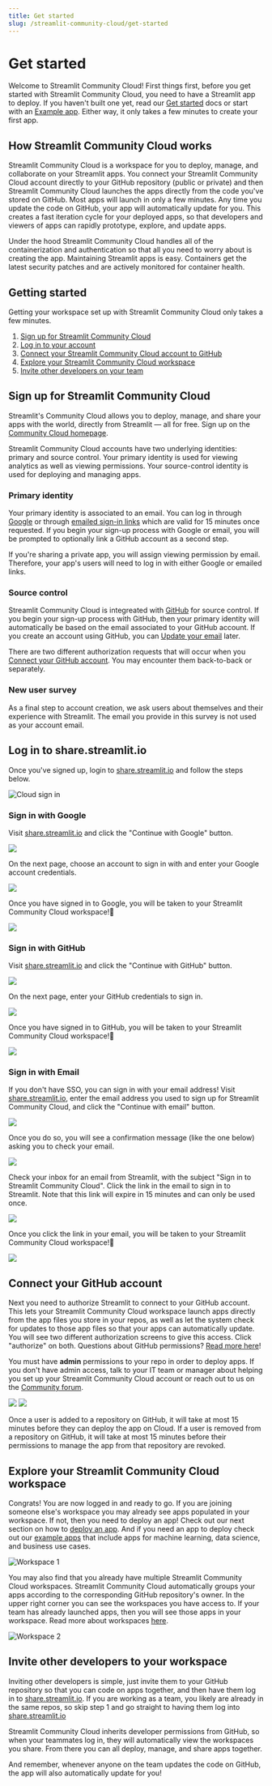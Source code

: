 ```yaml
---
title: Get started
slug: /streamlit-community-cloud/get-started
---
```


# Get started

Welcome to Streamlit Community Cloud! First things first, before you get started with Streamlit Community Cloud, you need to have a Streamlit app to deploy. If you haven't built one yet, read our [Get started](/library/get-started) docs or start with an [Example app](https://streamlit-cloud-example-apps-streamlit-app-sw3u0r.streamlit.app/). Either way, it only takes a few minutes to create your first app.

## How Streamlit Community Cloud works

Streamlit Community Cloud is a workspace for you to deploy, manage, and collaborate on your Streamlit apps. You connect your Streamlit Community Cloud account directly to your GitHub repository (public or private) and then Streamlit Community Cloud launches the apps directly from the code you've stored on GitHub. Most apps will launch in only a few minutes. Any time you update the code on GitHub, your app will automatically update for you. This creates a fast iteration cycle for your deployed apps, so that developers and viewers of apps can rapidly prototype, explore, and update apps.

Under the hood Streamlit Community Cloud handles all of the containerization and authentication so that all you need to worry about is creating the app. Maintaining Streamlit apps is easy. Containers get the latest security patches and are actively monitored for container health.

## Getting started

Getting your workspace set up with Streamlit Community Cloud only takes a few minutes.

1. [Sign up for Streamlit Community Cloud](#sign-up-for-streamlit-community-cloud)
2. [Log in to your account](#log-in-to-sharestreamlitio)
3. [Connect your Streamlit Community Cloud account to GitHub](#connect-your-github-account)
4. [Explore your Streamlit Community Cloud workspace](#explore-your-streamlit-community-cloud-workspace)
5. [Invite other developers on your team](#invite-other-developers-to-your-workspace)

## Sign up for Streamlit Community Cloud

Streamlit's Community Cloud allows you to deploy, manage, and share your apps with the world, directly from Streamlit — all for free. Sign up on the [Community Cloud homepage](https://streamlit.io/cloud).

Streamlit Community Cloud accounts have two underlying identities: primary and source control. Your primary identity is used for viewing analytics as well as viewing permissions. Your source-control identity is used for deploying and managing apps.

### Primary identity

Your primary identity is associated to an email. You can log in through [Google](#sign-in-with-google) or through [emailed sign-in links](#sign-in-with-email) which are valid for 15 minutes once requested. If you begin your sign-up process with Google or email, you will be prompted to optionally link a GitHub account as a second step.

If you're sharing a private app, you will assign viewing permission by email. Therefore, your app's users will need to log in with either Google or emailed links.

### Source control

Streamlit Community Cloud is integreated with [GitHub](#sign-in-with-github) for source control. If you begin your sign-up process with GitHub, then your primary identity will automatically be based on the email associated to your GitHub account. If you create an account using GitHub, you can [Update your email](/streamlit-community-cloud/manage-your-account/update-your-email) later.

There are two different authorization requests that will occur when you [Connect your GitHub account](http://localhost:3000/streamlit-community-cloud/get-started#connect-your-github-account). You may encounter them back-to-back or separately.

### New user survey

As a final step to account creation, we ask users about themselves and their experience with Streamlit. The email you provide in this survey is not used as your account email.

## Log in to share.streamlit.io

Once you've signed up, login to [share.streamlit.io](https://share.streamlit.io) and follow the steps below.

<div style={{ maxWidth: '50%', marginBottom: '-2em', marginLeft: '10em' }}>
    <Image alt="Cloud sign in" src="/images/streamlit-community-cloud/cloud-sign-in.png" clean />
</div>

<!-- <Note>

Streamlit Community Cloud offers support for all other single sign-on (SSO) providers, but you will need to be on an [Enterprise plan](https://forms.streamlit.io/cloud-sign-up) to connect SSO.

</Note> -->

### Sign in with Google

Visit [share.streamlit.io](https://share.streamlit.io) and click the "Continue with Google" button.

<Image caption="Step 1: Click the 'Continue with Google' button" src="/images/streamlit-community-cloud/google-signin-1.png" />

On the next page, choose an account to sign in with and enter your Google account credentials.

<Image caption="Step 2: Enter your Google account credentials" src="/images/streamlit-community-cloud/google-signin-2.png" />

Once you have signed in to Google, you will be taken to your Streamlit Community Cloud workspace!🎈

<Image caption="Your Streamlit Community Cloud workspace" src="/images/streamlit-community-cloud/app-workspace.png" />

### Sign in with GitHub

Visit [share.streamlit.io](https://share.streamlit.io) and click the "Continue with GitHub" button.

<Image caption="Step 1: Click the 'Continue with GitHub' button" src="/images/streamlit-community-cloud/github-signin-1.png" />

On the next page, enter your GitHub credentials to sign in.

<Image caption="Step 2: Enter your GitHub account credentials" src="/images/streamlit-community-cloud/github-signin-2.png" />

Once you have signed in to GitHub, you will be taken to your Streamlit Community Cloud workspace!🎈

<Image caption="Your Streamlit Community Cloud workspace" src="/images/streamlit-community-cloud/app-workspace.png" />

### Sign in with Email

If you don't have SSO, you can sign in with your email address! Visit [share.streamlit.io](https://share.streamlit.io), enter the email address you used to sign up for Streamlit Community Cloud, and click the "Continue with email" button.

<Image caption="Step 1: Enter your email address and click 'Continue with email'" src="/images/streamlit-community-cloud/email-signin-1.png" />

Once you do so, you will see a confirmation message (like the one below) asking you to check your email.

<Image caption="Step 2: Check your inbox for an email from Streamlit" src="/images/streamlit-community-cloud/email-signin-2.png" />

Check your inbox for an email from Streamlit, with the subject "Sign in to Streamlit Community Cloud". Click the link in the email to sign in to Streamlit. Note that this link will expire in 15 minutes and can only be used once.

<Image caption="Step 3: Click the link in the email to sign in to Streamlit" src="/images/streamlit-community-cloud/email-signin-3.png" />

Once you click the link in your email, you will be taken to your Streamlit Community Cloud workspace!🎈

<Image caption="Your Streamlit Community Cloud workspace" src="/images/streamlit-community-cloud/app-workspace.png" />

## Connect your GitHub account

Next you need to authorize Streamlit to connect to your GitHub account. This lets your Streamlit Community Cloud workspace launch apps directly from the app files you store in your repos, as well as let the system check for updates to those app files so that your apps can automatically update. You will see two different authorization screens to give this access. Click "authorize" on both. Questions about GitHub permissions? [Read more here](/streamlit-community-cloud/troubleshooting#github-integration)!

<Important>

You must have **admin** permissions to your repo in order to deploy apps. If you don't have admin access, talk to your IT team or manager about helping you set up your Streamlit Community Cloud account or reach out to us on the [Community forum](https://discuss.streamlit.io/).

</Important>

<div style={{ marginBottom: '-3em' }}>
    <Flex>
    <Image caption="Authorization screen 1" src="/images/streamlit-community-cloud/authorization-1.png" />
    <Image caption="Authorization screen 2" src="/images/streamlit-community-cloud/authorization-2.png" />
    </Flex>
</div>

<Note>

Once a user is added to a repository on GitHub, it will take at most 15 minutes before they can deploy the app on Cloud. If a user is removed from a repository on GitHub, it will take at most 15 minutes before their permissions to manage the app from that repository are revoked.

</Note>

## Explore your Streamlit Community Cloud workspace

Congrats! You are now logged in and ready to go. If you are joining someone else's workspace you may already see apps populated in your workspace. If not, then you need to deploy an app! Check out our next section on how to [deploy an app](/streamlit-community-cloud/get-started/deploy-an-app). And if you need an app to deploy check out our [example apps](https://streamlit-cloud-example-apps-streamlit-app-sw3u0r.streamlit.app/) that include apps for machine learning, data science, and business use cases.

<Image alt="Workspace 1" src="/images/streamlit-community-cloud/workspace-1.png" />

You may also find that you already have multiple Streamlit Community Cloud workspaces. Streamlit Community Cloud automatically groups your apps according to the corresponding GitHub repository's owner. In the upper right corner you can see the workspaces you have access to. If your team has already launched apps, then you will see those apps in your workspace. Read more about workspaces [here](/streamlit-community-cloud/get-started/manage-your-app#app-workspaces).

<Image alt="Workspace 2" src="/images/streamlit-community-cloud/workspace-2.png" />

## Invite other developers to your workspace

Inviting other developers is simple, just invite them to your GitHub repository so that you can code on apps together, and then have them log in to [share.streamlit.io](https://share.streamlit.io). If you are working as a team, you likely are already in the same repos, so skip step 1 and go straight to having them log into [share.streamlit.io](https://share.streamlit.io)

Streamlit Community Cloud inherits developer permissions from GitHub, so when your teammates log in, they will automatically view the workspaces you share. From there you can all deploy, manage, and share apps together.

And remember, whenever anyone on the team updates the code on GitHub, the app will also automatically update for you!
